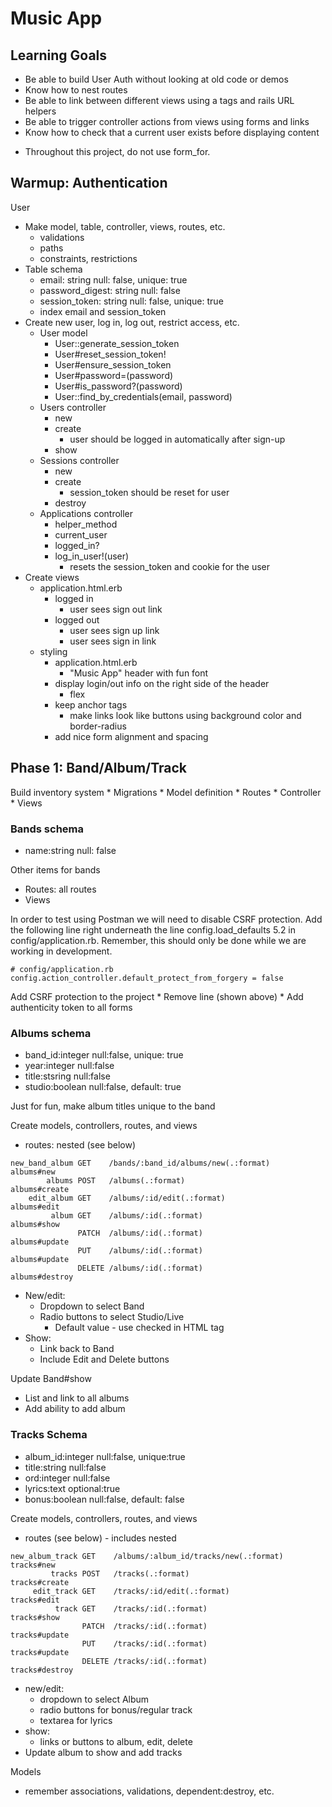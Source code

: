 # Music App

## Learning Goals
* Be able to build User Auth without looking at old code or demos
* Know how to nest routes
* Be able to link between different views using a tags and rails URL helpers
* Be able to trigger controller actions from views using forms and links
* Know how to check that a current user exists before displaying content
- Throughout this project, do not use form_for.

## Warmup: Authentication
User
* Make model, table, controller, views, routes, etc.
    - validations
    - paths
    - constraints, restrictions
* Table schema 
    - email: string             null: false, unique: true
    - password_digest: string   null: false
    - session_token: string     null: false, unique: true
    * index email and session_token
* Create new user, log in, log out, restrict access, etc.
    * User model
        - User::generate_session_token
        - User#reset_session_token!
        - User#ensure_session_token
        - User#password=(password)
        - User#is_password?(password)
        - User::find_by_credentials(email, password)
    * Users controller
        - new
        - create
            - user should be logged in automatically after sign-up
        - show
    * Sessions controller
        - new
        - create
            - session_token should be reset for user
        - destroy
    * Applications controller
        - helper_method
        - current_user
        - logged_in?
        - log_in_user!(user)
            - resets the session_token and cookie for the user
* Create views
    * application.html.erb
        - logged in
            - user sees sign out link
        - logged out
            - user sees sign up link
            - user sees sign in link
    * styling
        * application.html.erb
            - "Music App" header with fun font
        * display login/out info on the right side of the header
            - flex
        * keep anchor tags
            - make links look like buttons using background color and border-radius
        * add nice form alignment and spacing

## Phase 1: Band/Album/Track
Build inventory system
    * Migrations
    * Model definition
    * Routes
    * Controller
    * Views

### Bands schema
* name:string  null: false

Other items for bands
* Routes: all routes
* Views

In order to test using Postman we will need to disable CSRF protection. 
Add the following line right underneath the line config.load_defaults 5.2 in config/application.rb. 
Remember, this should only be done while we are working in development.
```
# config/application.rb
config.action_controller.default_protect_from_forgery = false
``` 

Add CSRF protection to the project
    * Remove line (shown above)
    * Add authenticity token to all forms

### Albums schema
* band_id:integer   null:false, unique: true
* year:integer      null:false
* title:stsring     null:false
* studio:boolean    null:false, default: true

Just for fun, make album titles unique to the band 

Create models, controllers, routes, and views
 * routes: nested (see below)

```
new_band_album GET    /bands/:band_id/albums/new(.:format)   albums#new
        albums POST   /albums(.:format)                      albums#create
    edit_album GET    /albums/:id/edit(.:format)             albums#edit
         album GET    /albums/:id(.:format)                  albums#show
               PATCH  /albums/:id(.:format)                  albums#update
               PUT    /albums/:id(.:format)                  albums#update
               DELETE /albums/:id(.:format)                  albums#destroy
```

* New/edit: 
    * Dropdown to select Band
    * Radio buttons to select Studio/Live
        - Default value - use checked in HTML tag
* Show:
    * Link back to Band
    * Include Edit and Delete buttons

Update Band#show
* List and link to all albums
* Add ability to add album

### Tracks Schema
* album_id:integer      null:false, unique:true
* title:string          null:false
* ord:integer           null:false
* lyrics:text           optional:true
* bonus:boolean         null:false, default: false

Create models, controllers, routes, and views
* routes (see below) - includes nested

```
new_album_track GET    /albums/:album_id/tracks/new(.:format) tracks#new
         tracks POST   /tracks(.:format)                      tracks#create
     edit_track GET    /tracks/:id/edit(.:format)             tracks#edit
          track GET    /tracks/:id(.:format)                  tracks#show
                PATCH  /tracks/:id(.:format)                  tracks#update
                PUT    /tracks/:id(.:format)                  tracks#update
                DELETE /tracks/:id(.:format)                  tracks#destroy
```

* new/edit: 
    * dropdown to select Album
    * radio buttons for bonus/regular track
    * textarea for lyrics
* show:
    * links or buttons to album, edit, delete
* Update album to show and add tracks

Models
* remember associations, validations, dependent:destroy, etc.
